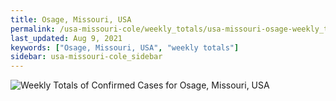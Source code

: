 ```yaml
---
title: Osage, Missouri, USA
permalink: /usa-missouri-cole/weekly_totals/usa-missouri-osage-weekly_totals.html
last_updated: Aug 9, 2021
keywords: ["Osage, Missouri, USA", "weekly totals"]
sidebar: usa-missouri-cole_sidebar
---
```


![Weekly Totals of Confirmed Cases for Osage, Missouri, USA](/covid_tracker/images/graphs/usa-missouri-osage-weekly_totals_graph.png)

